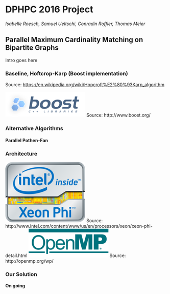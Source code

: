 # DPHPC 2016 Project

*Isabelle Roesch, Samuel Ueltschi, Conradin Roffler, Thomas Meier*

## Parallel Maximum Cardinality Matching on Bipartite Graphs

Intro goes here

### Baseline, Hoftcrop-Karp (Boost implementation)

Source: https://en.wikipedia.org/wiki/Hopcroft%E2%80%93Karp_algorithm

<img src="/docs/media/img/boost_logo.png" alt="Boost Logo" width="250">
Source: http://www.boost.org/


### Alternative Algorithms

#### Parallel Pothen-Fan

### Architecture

<img src="/docs/media/img/xeon_phi_sticker.png" alt="Xeon Phi Sticker" width="250">
Source: http://www.intel.com/content/www/us/en/processors/xeon/xeon-phi-detail.html

<img src="/docs/media/img/openmp_logo.gif" alt="OpenMP Logo" width="250">
Source: http://openmp.org/wp/


### Our Solution

**On going**

